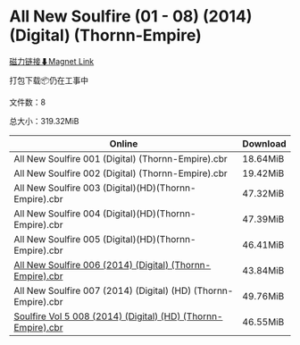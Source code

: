 # All New Soulfire (01 - 08) (2014) (Digital) (Thornn-Empire)

[磁力链接⬇Magnet Link](magnet:?xt=urn:btih:e36a230f9ff469463542cf861d44543d2bf1cf3e&dn=All%20New%20Soulfire%20%2801%20-%2008%29%20%282014%29%20%28Digital%29%20%28Thornn-Empire%29)

打包下载📦仍在工事中

文件数：8

总大小：319.32MiB

Online | Download
--- | ---
All New Soulfire 001 (Digital) (Thornn-Empire).cbr | 18.64MiB
All New Soulfire 002 (Digital) (Thornn-Empire).cbr | 19.42MiB
All New Soulfire 003 (Digital)(HD)(Thornn-Empire).cbr | 47.32MiB
All New Soulfire 004 (Digital)(HD)(Thornn-Empire).cbr | 47.39MiB
All New Soulfire 005 (Digital)(HD)(Thornn-Empire).cbr | 46.41MiB
[All New Soulfire 006 (2014) (Digital) (Thornn-Empire).cbr](https://github.com/alicewish/markdown/blob/master/comic/All-New-Soulfire-006-2014-Digital-Thornn-Empire-cbr.md) | 43.84MiB
All New Soulfire 007 (2014) (Digital) (HD) (Thornn-Empire).cbr | 49.76MiB
[Soulfire Vol 5 008 (2014) (Digital) (HD) (Thornn-Empire).cbr](https://github.com/alicewish/markdown/blob/master/comic/Soulfire-Vol-5-008-2014-Digital-HD-Thornn-Empire-cbr.md) | 46.55MiB